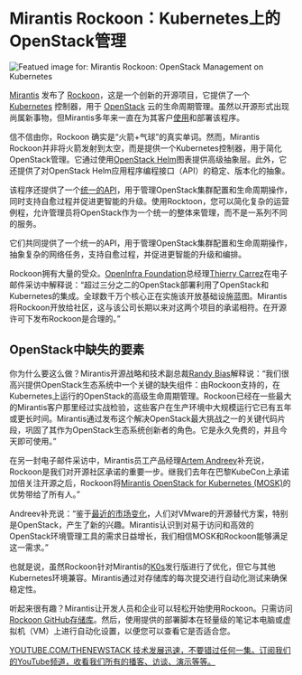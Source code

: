 # Mirantis Rockoon：Kubernetes上的OpenStack管理

![Featued image for: Mirantis Rockoon: OpenStack Management on Kubernetes](https://cdn.thenewstack.io/media/2025/01/18b25618-ardian-pranomo-x2vxvweo7w-unsplash-1024x765.jpg)

[Mirantis](https://www.mirantis.com/) 发布了 [Rockoon](https://github.com/Mirantis/rockoon)，这是一个创新的开源项目，它提供了一个 [Kubernetes](https://thenewstack.io/Kubernetes/) 控制器，用于 [OpenStack](https://www.openstack.org/) 云的生命周期管理。虽然以开源形式出现尚属新事物，但Mirantis多年来一直在为其客户[使用](https://thenewstack.io/mirantis-unveils-next-generation-kubernetes-platform-with-mke-4-release/)和部署该程序。

信不信由你，Rockoon 确实是“火箭+气球”的真实单词。然而，Mirantis Rockoon并非将火箭发射到太空，而是提供一个Kubernetes控制器，用于简化OpenStack管理。它通过使用[OpenStack Helm](https://wiki.openstack.org/wiki/Openstack-helm)图表提供高级抽象层。此外，它还提供了对OpenStack Helm应用程序编程接口（API）的稳定、版本化的抽象。

该程序还提供了一个[统一的API](https://thenewstack.io/its-time-to-start-preparing-apis-for-the-ai-agent-era/)，用于管理OpenStack集群配置和生命周期操作，同时支持自愈过程并促进更智能的升级。使用Rocktoon，您可以简化复杂的运营例程，允许管理员将OpenStack作为一个统一的整体来管理，而不是一系列不同的服务。

它们共同提供了一个统一的API，用于管理OpenStack集群配置和生命周期操作，抽象复杂的网络任务，支持自愈过程，并促进更智能的升级和编排。

Rockoon拥有大量的受众。[OpenInfra Foundation](https://openinfra.dev/)总经理[Thierry Carrez](https://www.linkedin.com/in/thierry-carrez-652662a/?originalSubdomain=fr)在电子邮件采访中解释说：“超过三分之二的OpenStack部署利用了OpenStack和Kubernetes的集成。全球数千万个核心正在实施该开放基础设施蓝图。Mirantis将Rockoon开放给社区，这与该公司长期以来对这两个项目的承诺相符。在开源许可下发布Rockoon是合理的。”

## OpenStack中缺失的要素

你为什么要这么做？Mirantis开源战略和技术副总裁[Randy Bias](https://www.linkedin.com/in/randybias/)解释说：“我们很高兴提供OpenStack生态系统中一个关键的缺失组件：由Rockoon支持的，在Kubernetes上运行的OpenStack的高级生命周期管理。Rockoon已经在一些最大的Mirantis客户那里经过实战检验，这些客户在生产环境中大规模运行它已有五年或更长时间。Mirantis通过发布这个解决OpenStack最大挑战之一的关键代码片段，巩固了其作为OpenStack生态系统创新者的角色。它是永久免费的，并且今天即可使用。”

在另一封电子邮件采访中，Mirantis员工产品经理[Artem Andreev](https://www.linkedin.com/in/arandreev/?originalSubdomain=de)补充说，Rockoon是我们对开源社区承诺的重要一步。继我们去年在巴黎KubeCon上承诺加倍关注开源之后，Rockoon将[Mirantis OpenStack for Kubernetes (MOSK)](https://www.mirantis.com/software/mirantis-openstack-for-kubernetes/)的优势带给了所有人。”

Andreev补充说：“鉴于[最近的市场变化](https://thenewstack.io/vmware-users-adjust-to-broadcom-subscription-licensing/)，人们对VMware的开源替代方案，特别是OpenStack，产生了新的兴趣。Mirantis认识到对易于访问和高效的OpenStack环境管理工具的需求日益增长，我们相信MOSK和Rockoon能够满足这一需求。”

也就是说，虽然Rockoon针对Mirantis的[K0s](https://k0sproject.io/)发行版进行了优化，但它与其他Kubernetes环境兼容。Mirantis通过对存储库的每次提交进行自动化测试来确保稳定性。

听起来很有趣？Mirantis让开发人员和企业可以轻松开始使用Rockoon。只需访问[Rockoon GitHub存储库](https://github.com/Mirantis/rockoon)。然后，使用提供的部署脚本在轻量级的笔记本电脑或虚拟机（VM）上进行自动化设置，以便您可以查看它是否适合您。

[YOUTUBE.COM/THENEWSTACK 技术发展迅速，不要错过任何一集。订阅我们的YouTube频道，收看我们所有的播客、访谈、演示等等。](https://youtube.com/thenewstack?sub_confirmation=1)